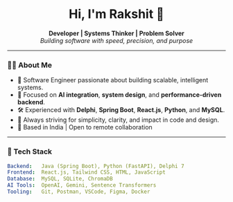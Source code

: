 <h1 align="center">Hi, I'm Rakshit 👋</h1>

<p align="center">
  <strong>Developer | Systems Thinker | Problem Solver</strong><br/>
  <em>Building software with speed, precision, and purpose</em>
</p>

---

### 👨‍💻 About Me

- 💼 Software Engineer passionate about building scalable, intelligent systems.
- 🧠 Focused on **AI integration**, **system design**, and **performance-driven backend**.
- 🛠️ Experienced with **Delphi**, **Spring Boot**, **React.js**, **Python**, and **MySQL**.
- 🎯 Always striving for simplicity, clarity, and impact in code and design.
- 📍 Based in India | Open to remote collaboration

---

### 🧰 Tech Stack

```yaml
Backend:   Java (Spring Boot), Python (FastAPI), Delphi 7
Frontend:  React.js, Tailwind CSS, HTML, JavaScript
Database:  MySQL, SQLite, ChromaDB
AI Tools:  OpenAI, Gemini, Sentence Transformers
Tooling:   Git, Postman, VSCode, Figma, Docker
